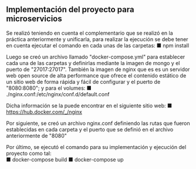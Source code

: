 
## Implementación del proyecto para microservicios

Se realizó teniendo en cuenta el complementario que se realizó en la práctica anteriormente y unificarla, para realizar la ejecución se debe tener en cuenta ejecutar el comando en cada unas de las carpetas:
   ■ npm install 

Luego se creó un archivo llamado "docker-compose.yml" para establecer cada una de las carpetas y definirlas mediante la imagen de mongo y el puerto de "27017:27017". También la imagen de nginx que es es un servidor web open source de alta performance que ofrece el contenido estático de un sitio web de forma rápida y fácil de configurar y el puerto de "8080:8080"; y para el volumes: 
   ■ ./nginx.conf:/etc/nginx/conf.d/default.conf

Dicha información se la puede encontrar en el siguiente sitio web: 
   ■ https://hub.docker.com/_/nginx

Por siguiente, se creó un archivo nginx.conf definiendo las rutas que fueron establecidas en cada carpeta y el puerto que se definió en el archivo anteriormente de "8080"

Por último, se ejecutó el comando para su implementación y ejecución del proyecto como tal:  
   ■ docker-compose build
   ■ docker-compose up



